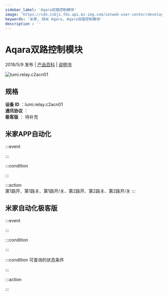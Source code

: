 ```yaml
---
sidebar_label: 'Aqara双路控制模块'
image: 'https://cdn.cnbj1.fds.api.mi-img.com/iotweb-user-center/developer_1679073307565UWsnxFnt.png?GalaxyAccessKeyId=AKVGLQWBOVIRQ3XLEW&Expires=9223372036854775807&Signature=dfjL+4xiNyxANA8wxJ3l6FOBPvE='
keywords: '米家, 绿米 Aqara, Aqara双路控制模块'
description : ''
---
```

# Aqara双路控制模块

2018/5/9 发布 | [产品百科](https://home.mi.com/webapp/content/baike/product/index.html?model=lumi.relay.c2acn01/) | [说明书](https://home.mi.com/views/introduction.html?model=lumi.relay.c2acn01&region=cn)

![lumi.relay.c2acn01](https://cdn.cnbj1.fds.api.mi-img.com/iotweb-user-center/developer_1679073307565UWsnxFnt.png?GalaxyAccessKeyId=AKVGLQWBOVIRQ3XLEW&Expires=9223372036854775807&Signature=dfjL+4xiNyxANA8wxJ3l6FOBPvE=)

## 规格  
> 
**设备 ID** ：lumi.relay.c2acn01  
**通讯协议** ：  
**极客版**  ： 待补充 


## 米家APP自动化  

:::event  

:::

:::condition  

:::

:::action   
第1路开、第1路关、第1路开/关、第2路开、第2路关、第2路开/关
:::

## 米家自动化极客版  

:::event  

:::

:::condition  

:::

:::condition 可查询的状态条件  

:::

:::action  

:::

        
